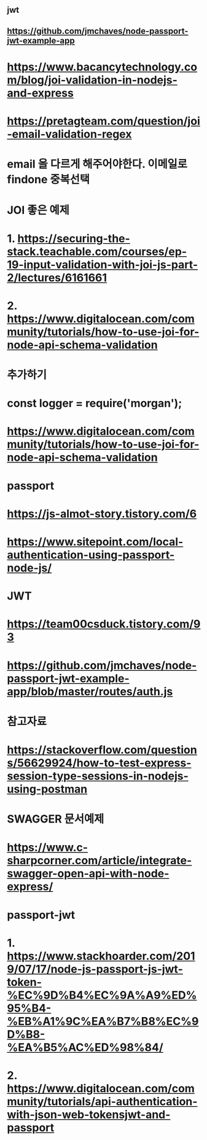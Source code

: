 ## jwt 
## https://github.com/jmchaves/node-passport-jwt-example-app


# https://www.bacancytechnology.com/blog/joi-validation-in-nodejs-and-express


# https://pretagteam.com/question/joi-email-validation-regex
# email 을 다르게 해주어야한다. 이메일로 findone 중복선택

# JOI 좋은 예제
# 1. https://securing-the-stack.teachable.com/courses/ep-19-input-validation-with-joi-js-part-2/lectures/6161661
# 2. https://www.digitalocean.com/community/tutorials/how-to-use-joi-for-node-api-schema-validation

# 추가하기
# const logger = require('morgan');
# https://www.digitalocean.com/community/tutorials/how-to-use-joi-for-node-api-schema-validation


# passport
# https://js-almot-story.tistory.com/6

# 
# https://www.sitepoint.com/local-authentication-using-passport-node-js/

# JWT
# https://team00csduck.tistory.com/93
# https://github.com/jmchaves/node-passport-jwt-example-app/blob/master/routes/auth.js


# 참고자료
# https://stackoverflow.com/questions/56629924/how-to-test-express-session-type-sessions-in-nodejs-using-postman


# SWAGGER 문서예제
# https://www.c-sharpcorner.com/article/integrate-swagger-open-api-with-node-express/

# #################
# passport-jwt
# 1. https://www.stackhoarder.com/2019/07/17/node-js-passport-js-jwt-token-%EC%9D%B4%EC%9A%A9%ED%95%B4-%EB%A1%9C%EA%B7%B8%EC%9D%B8-%EA%B5%AC%ED%98%84/
# 2. https://www.digitalocean.com/community/tutorials/api-authentication-with-json-web-tokensjwt-and-passport
